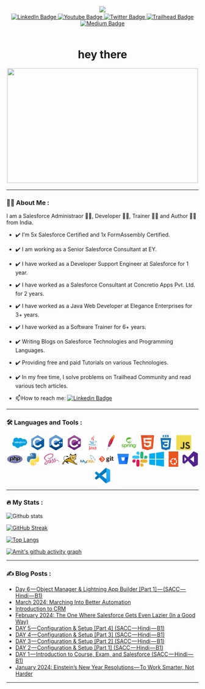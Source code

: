 <div id="header" align="center"> 
  <img src="https://media.giphy.com/media/PgLLtnqHts1woXeKpy/giphy.gif" width="200"/>
  <div id="badges">
    <a href="https://www.linkedin.com/in/amitniitmca/" target="_blank">
      <img src="https://img.shields.io/badge/LinkedIn-blue?style=for-the-badge&logo=linkedin&logoColor=white" alt="LinkedIn Badge"/>
    </a>
    <a href="https://www.youtube.com/c/programmingperception" target="_blank">
      <img src="https://img.shields.io/badge/YouTube-red?style=for-the-badge&logo=youtube&logoColor=white" alt="Youtube Badge"/>
    </a>
    <a href="https://twitter.com/amitniitmca" target="_blank">
      <img src="https://img.shields.io/badge/Twitter-blue?style=for-the-badge&logo=twitter&logoColor=white" alt="Twitter Badge"/>
    </a>
    <a href="https://trailblazer.me/id/amitniitmca" target="_blank">
      <img src="https://img.shields.io/badge/Trailhead-cyan?style=for-the-badge&logo=Trailhead" alt="Trailhead Badge"/>
    </a>
    <a href="https://medium.com/@amitpropertutorials" target="_blank">
      <img src="https://img.shields.io/badge/Medium-white?style=for-the-badge&logo=medium&logoColor=black" alt="Medium Badge"/>
    </a>
    <br />
    <img src="https://komarev.com/ghpvc/?username=amitniitmca&style=flat-square&color=blue" alt=""/>
  </div>
  <h1> 
    hey there
  </h1>
</div>
<div align="center">
  <img src="https://media.giphy.com/media/TilmLMmWrRYYHjLfub/giphy.gif" width="500" height="300"/>
</div>

---

### :man_technologist: About Me :

I am a Salesforce Administraor :office_worker:, Developer :technologist:, Trainer :man_teacher: and Author :man_artist: from India.

- :heavy_check_mark: I’m 5x Salesforce Certified and 1x FormAssembly Certified.

- :heavy_check_mark: I am working as a Senior Salesforce Consultant at EY.

- :heavy_check_mark: I have worked as a Developer Support Engineer at Salesforce for 1 year.

- :heavy_check_mark: I have worked as a Salesforce Consultant at Concretio Apps Pvt. Ltd. for 2 years.

- :heavy_check_mark: I have worked as a Java Web Developer at Elegance Enterprises for 3+ years.

- :heavy_check_mark: I have worked as a Software Trainer for 6+ years. 

- :heavy_check_mark: Writing Blogs on Salesforce Technologies and Programming Languages.

- :heavy_check_mark: Providing free and paid Tutorials on various Technologies.

- :heavy_check_mark: In my free time, I solve problems on Trailhead Community and read various tech articles.

- :mailbox:How to reach me: [![Linkedin Badge](https://img.shields.io/badge/linkedin-blue?style=flat&logo=Linkedin&logoColor=white)](https://www.linkedin.com/in/amitniitmca/)

---

### :hammer_and_wrench: Languages and Tools :
<div align="center">
  <img src="https://github.com/devicons/devicon/blob/master/icons/salesforce/salesforce-original.svg" title="Salesforce" alt="Salesforce" width="40" height="40"/>&nbsp;
  <img src="https://github.com/devicons/devicon/blob/master/icons/c/c-original.svg" title="C" alt="C" width="40" height="40"/>&nbsp;
  <img src="https://github.com/devicons/devicon/blob/master/icons/cplusplus/cplusplus-original.svg" title="Cplusplus" alt="Cplusplus" width="40" height="40"/>&nbsp;
  <img src="https://github.com/devicons/devicon/blob/master/icons/csharp/csharp-original.svg" title="CSharp" alt="CSharp" width="40" height="40"/>&nbsp;
  <img src="https://github.com/devicons/devicon/blob/master/icons/java/java-original-wordmark.svg" title="Java" alt="Java" width="40" height="40"/>&nbsp;
  <img src="https://github.com/devicons/devicon/blob/master/icons/apache/apache-original.svg" title="Apache" alt="Apache" width="40" height="40"/>&nbsp;
  <img src="https://github.com/devicons/devicon/blob/master/icons/spring/spring-original-wordmark.svg" title="Spring" alt="Spring" width="40" height="40"/>&nbsp;
  <img src="https://github.com/devicons/devicon/blob/master/icons/html5/html5-original.svg" title="HTML5" alt="HTML" width="40" height="40"/>&nbsp;
  <img src="https://github.com/devicons/devicon/blob/master/icons/css3/css3-plain-wordmark.svg"  title="CSS3" alt="CSS" width="40" height="40"/>&nbsp;
  <img src="https://github.com/devicons/devicon/blob/master/icons/javascript/javascript-original.svg" title="JavaScript" alt="JavaScript" width="40" height="40"/>&nbsp;
  <img src="https://github.com/devicons/devicon/blob/master/icons/php/php-original.svg" title="PHP" alt="PHP" width="40" height="40"/>&nbsp;
  <img src="https://github.com/devicons/devicon/blob/master/icons/python/python-original.svg" title="Python" alt="Python" width="40" height="40"/>&nbsp;
  <img src="https://github.com/devicons/devicon/blob/master/icons/sass/sass-original.svg" title="SaaS" alt="SaaS" width="40" height="40"/>&nbsp;
  <img src="https://github.com/devicons/devicon/blob/master/icons/tomcat/tomcat-original.svg" title="Tomcat" alt="Tomcat" width="40" height="40"/>&nbsp;
  <img src="https://github.com/devicons/devicon/blob/master/icons/mysql/mysql-original-wordmark.svg" title="MySQL"  alt="MySQL" width="40" height="40"/>&nbsp;
  <img src="https://github.com/devicons/devicon/blob/master/icons/git/git-original-wordmark.svg" title="Git" alt="Git" width="40" height="40"/>
  <img src="https://github.com/devicons/devicon/blob/master/icons/bitbucket/bitbucket-original.svg" title="BitBucket" alt="BitBucket" width="40" height="40"/>
  <img src="https://github.com/devicons/devicon/blob/master/icons/slack/slack-original.svg" title="Slack" alt="Slack" width="40" height="40"/>
  <img src="https://github.com/devicons/devicon/blob/master/icons/windows8/windows8-original.svg" title="Windows" alt="Windows" width="40" height="40"/>
  <img src="https://github.com/devicons/devicon/blob/master/icons/ubuntu/ubuntu-plain.svg" title="Ubuntu" alt="Ubuntu" width="40" height="40"/>	
  <img src="https://github.com/devicons/devicon/blob/master/icons/visualstudio/visualstudio-plain.svg" title="VSStudio"	alt="VSStudio" width="40" height="40"/>
  <img src="https://github.com/devicons/devicon/blob/master/icons/vscode/vscode-original.svg" title="VSCODE" alt="VSCODE" width="40" height="40"/>
</div>

---

### :fire: My Stats :

![Github stats](https://github-readme-stats.vercel.app/api?username=amitniitmca&theme=vision-friendly-dark) 

[![GitHub Streak](http://github-readme-streak-stats.herokuapp.com?user=amitniitmca&theme=dark&background=000000)](https://git.io/streak-stats)

[![Top Langs](https://github-readme-stats.vercel.app/api/top-langs/?username=amitniitmca&layout=compact&theme=vision-friendly-dark)](https://github.com/amitniitmca/github-readme-stats)

[![Amit's github activity graph](https://activity-graph.herokuapp.com/graph?username=amitniitmca&theme=react-dark)](https://github.com/amitniitmca/github-readme-activity-graph)

---

### :writing_hand: Blog Posts :

<!-- BLOG-POST-LIST:START -->
- [Day 6 — Object Manager &amp; Lightning App Builder [Part 1] — &lpar;SACC — Hindi — B1&rpar;](https://amitpropertutorials.medium.com/day-6-object-manager-lightning-app-builder-part-1-sacc-hindi-b1-01e92b1840ff?source=rss-b88a5d7aa954------2)
- [March 2024: Marching Into Better Automation](https://amitpropertutorials.medium.com/march-2024-marching-into-better-automation-c415354d58ad?source=rss-b88a5d7aa954------2)
- [Introduction to CRM](https://amitpropertutorials.medium.com/introduction-to-crm-cad558d81c4c?source=rss-b88a5d7aa954------2)
- [February 2024: The One Where Salesforce Gets Even Lazier &lpar;In a Good Way&rpar;](https://amitpropertutorials.medium.com/february-2024-the-one-where-salesforce-gets-even-lazier-in-a-good-way-1ab914379b3f?source=rss-b88a5d7aa954------2)
- [DAY 5 — Configuration &amp; Setup [Part 4] &lpar;SACC — Hindi — B1&rpar;](https://amitpropertutorials.medium.com/day-5-configuration-setup-part-4-sacc-hindi-b1-790f57dce933?source=rss-b88a5d7aa954------2)
- [DAY 4 — Configuration &amp; Setup [Part 3] &lpar;SACC — Hindi — B1&rpar;](https://amitpropertutorials.medium.com/day-4-configuration-setup-part-3-sacc-hindi-b1-9df6a19c8b65?source=rss-b88a5d7aa954------2)
- [DAY 3 — Configuration &amp; Setup [Part 2] &lpar;SACC — Hindi — B1&rpar;](https://amitpropertutorials.medium.com/day-3-configuration-setup-part-2-sacc-hindi-b1-7c49637c6b47?source=rss-b88a5d7aa954------2)
- [DAY 2 — Configuration &amp; Setup [Part 1] &lpar;SACC — Hindi — B1&rpar;](https://amitpropertutorials.medium.com/day-2-configuration-setup-part-1-sacc-hindi-b1-70dcc6768fa0?source=rss-b88a5d7aa954------2)
- [DAY 1 — Introduction to Course, Exam, and Salesforce &lpar;SACC — Hindi — B1&rpar;](https://amitpropertutorials.medium.com/day-1-introduction-to-course-exam-and-salesforce-sacc-hindi-b1-f68a18c42e25?source=rss-b88a5d7aa954------2)
- [January 2024: Einstein’s New Year Resolutions — To Work Smarter, Not Harder](https://amitpropertutorials.medium.com/january-2024-einsteins-new-year-resolutions-to-work-smarter-not-harder-4198d5201afa?source=rss-b88a5d7aa954------2)
<!-- BLOG-POST-LIST:END -->

---

